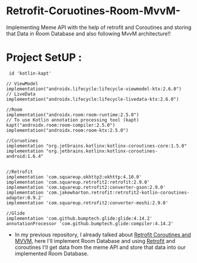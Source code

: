 # Retrofit-Coruotines-Room-MvvM-
Implementing Meme API with the help of retrofit and Coroutines and storing that Data in Room Database and also following MvvM architecture!! 

# Project SetUP :

     id 'kotlin-kapt'

    // ViewModel
    implementation("androidx.lifecycle:lifecycle-viewmodel-ktx:2.6.0")
    // LiveData
    implementation("androidx.lifecycle:lifecycle-livedata-ktx:2.6.0")
   
    //Room
    implementation("androidx.room:room-runtime:2.5.0")
    // To use Kotlin annotation processing tool (kapt)
    kapt("androidx.room:room-compiler:2.5.0")
    implementation("androidx.room:room-ktx:2.5.0")

    //Coruotines
    implementation "org.jetbrains.kotlinx:kotlinx-coroutines-core:1.5.0"
    implementation "org.jetbrains.kotlinx:kotlinx-coroutines-android:1.6.4"


    //Retrofit
    implementation 'com.squareup.okhttp3:okhttp:4.10.0'
    implementation 'com.squareup.retrofit2:retrofit:2.9.0'
    implementation 'com.squareup.retrofit2:converter-gson:2.9.0'
    implementation 'com.jakewharton.retrofit:retrofit2-kotlin-coroutines-adapter:0.9.2'
    implementation 'com.squareup.retrofit2:converter-moshi:2.9.0'

    //Glide
    implementation 'com.github.bumptech.glide:glide:4.14.2'
    annotationProcessor 'com.github.bumptech.glide:compiler:4.14.2'


- In my previous repository, I already talked about [Retrofit Coroutines and MVVM](https://github.com/ArjunGupta08/Retrofit-Coroutines-MvvM), here I'll implement Room Database and using [Retrofit](https://square.github.io/retrofit/) and coroutines I'll get data from the meme API and store that data into our implemented Room Database.
